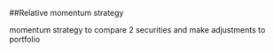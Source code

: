 ##Relative momentum strategy

momentum strategy to compare 2 securities and make adjustments to portfolio
